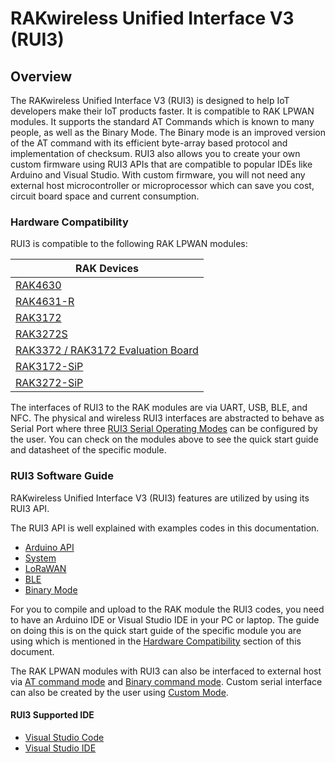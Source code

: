 # RAKwireless Unified Interface V3 (RUI3)

## Overview

The RAKwireless Unified Interface V3 (RUI3) is designed to help IoT developers make their IoT products faster. It is compatible to RAK LPWAN modules. It supports the standard AT Commands which is known to many people, as well as the Binary Mode. The Binary mode is an improved version of the AT command with its efficient byte-array based protocol and implementation of checksum. RUI3 also allows you to create your own custom firmware using RUI3 APIs that are compatible to popular IDEs like Arduino and Visual Studio. With custom firmware, you will not need any external host microcontroller or microprocessor which can save you cost, circuit board space and current consumption.

### Hardware Compatibility

RUI3 is compatible to the following RAK LPWAN modules:

| RAK Devices                                                                                           |
| ----------------------------------------------------------------------------------------------------- |
| [RAK4630](/Product-Categories/WisDuo/RAK4630-Module/Overview/)                                        |
| [RAK4631-R](/Product-Categories/WisBlock/RAK4631-R/Overview/)                                         |
| [RAK3172](/Product-Categories/WisDuo/RAK3172-Module/Overview/)                                        |
| [RAK3272S](/Product-Categories/WisBlock/RAK3272S-Breakout-Board/Overview/)                            |
| [RAK3372 / RAK3172 Evaluation Board](/Product-Categories/WisBlock/RAK3172-Evaluation-Board/Overview/) |
| [RAK3172-SiP](/Product-Categories/WisDuo/RAK3172-SiP/Overview/)                                       |
| [RAK3272-SiP](/Product-Categories/WisDuo/RAK3272-SiP-Breakout-Board/Overview/)                        |

The interfaces of RUI3 to the RAK modules are via UART, USB, BLE, and NFC. The physical and wireless RUI3 interfaces are abstracted to behave as Serial Port where three [RUI3 Serial Operating Modes](/RUI3/Serial-Operating-Modes/#rui3-serial-operating-modes) can be configured by the user. You can check on the modules above to see the quick start guide and datasheet of the specific module.

### RUI3 Software Guide

RAKwireless Unified Interface V3 (RUI3) features are utilized by using its RUI3 API. 

The RUI3 API is well explained with examples codes in this documentation.

- [Arduino API](/RUI3/Arduino-API/)
- [System](/RUI3/System/)
- [LoRaWAN](/RUI3/LoRaWAN/)
- [BLE](/RUI3/BLE/)
- [Binary Mode](/RUI3/Binary-Mode/)

For you to compile and upload to the RAK module the RUI3 codes, you need to have an Arduino IDE or Visual Studio IDE in your PC or laptop. The guide on doing this is on the quick start guide of the specific module you are using which is mentioned in the [Hardware Compatibility](/RUI3/#hardware-compatibility) section of this document.

The RAK LPWAN modules with RUI3 can also be interfaced to external host via [AT command mode](/RUI3/Serial-Operating-Modes/AT-Command-Manual/) and [Binary command mode](/RUI3/Serial-Operating-Modes/Binary-Command-Manual/). Custom serial interface can also be created by the user using [Custom Mode](/RUI3/Serial-Operating-Modes/Custom-Mode/).

#### RUI3 Supported IDE

- [Visual Studio Code](/RUI3/Supported-IDE/VSCode/)
- [Visual Studio IDE](/Product-Categories/WisBlock/RAK4631-R/Quickstart/#programming-rak4631-r-via-visual-studio-ide)

